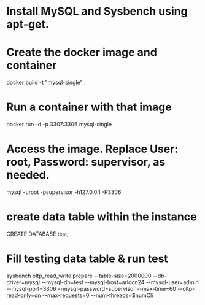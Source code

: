 
# Install MySQL and Sysbench using apt-get.

# Create the docker image and container

docker build -t "mysql-single" .

# Run a container with that image

docker run -d -p 3307:3306 mysql-single

# Access the image. Replace User: root, Password: supervisor, as needed.

mysql -uroot -psupervisor -h127.0.0.1 -P3306

# create data table within the instance

CREATE DATABASE test;

# Fill testing data table & run test

sysbench oltp_read_write prepare --table-size=2000000 --db-driver=mysql --mysql-db=test --mysql-host=arldcn24 --mysql-user=admin --mysql-port=3306 --mysql-password=supervisor --max-time=60 --oltp-read-only=on --max-requests=0 --num-threads=$numCli
